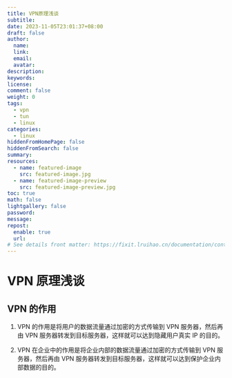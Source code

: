 ```yaml
---
title: VPN原理浅谈
subtitle:
date: 2023-11-05T23:01:37+08:00
draft: false
author:
  name:
  link:
  email:
  avatar:
description:
keywords:
license:
comment: false
weight: 0
tags:
  - vpn
  - tun
  - linux
categories:
  - linux
hiddenFromHomePage: false
hiddenFromSearch: false
summary:
resources:
  - name: featured-image
    src: featured-image.jpg
  - name: featured-image-preview
    src: featured-image-preview.jpg
toc: true
math: false
lightgallery: false
password:
message:
repost:
  enable: true
  url:
# See details front matter: https://fixit.lruihao.cn/documentation/content/#front-matter
---
```


<!--more-->

# VPN 原理浅谈

## VPN 的作用

1. VPN 的作用是将用户的数据流量通过加密的方式传输到 VPN 服务器，然后再由 VPN 服务器转发到目标服务器，这样就可以达到隐藏用户真实 IP 的目的。

2. VPN 在企业中的作用是将企业内部的数据流量通过加密的方式传输到 VPN 服务器，然后再由 VPN 服务器转发到目标服务器，这样就可以达到保护企业内部数据的目的。
